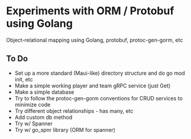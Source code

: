 # Experiments with ORM / Protobuf using Golang
Object-relational mapping using Golang, protobuf, protoc-gen-gorm, etc

## To Do
- Set up a more standard (Maui-like) directory structure and do go mod init, etc
- Make a simple working player and team gRPC service (just Get)
- Make a simple database
- Try to follow the protoc-gen-gorm conventions for CRUD services to minimize code
- Try different object relationships - has many, etc
- Add custom db method
- Try w/ Spanner
- Try w/ go_spnr library (ORM for spanner)

